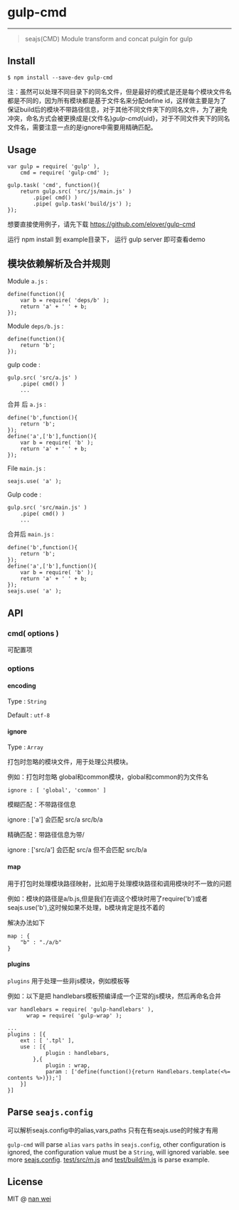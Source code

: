 # gulp-cmd

***
> seajs(CMD) Module transform and concat pulgin for gulp

## Install

```
$ npm install --save-dev gulp-cmd
```

注：虽然可以处理不同目录下的同名文件，但是最好的模式是还是每个模块文件名都是不同的，因为所有模块都是基于文件名来分配define id，这样做主要是为了保证build后的模块不带路径信息，对于其他不同文件夹下的同名文件，为了避免冲突，命名方式会被更换成是{文件名}_gulp-cmd_{uid}，对于不同文件夹下的同名文件名，需要注意一点的是ignore中需要用精确匹配。


## Usage

```
var gulp = require( 'gulp' ),
    cmd = require( 'gulp-cmd' );
    
gulp.task( 'cmd', function(){
    return gulp.src( 'src/js/main.js' )
        .pipe( cmd() )
        .pipe( gulp.task('build/js') );
}); 
```
想要直接使用例子，请先下载 https://github.com/elover/gulp-cmd

运行 npm install
到 example目录下，
运行 gulp server 即可查看demo

## 模块依赖解析及合并规则

Module `a.js` :

```
define(function(){
    var b = require( 'deps/b' );
    return 'a' + ' ' + b;
});
```

Module `deps/b.js` :

```
define(function(){
    return 'b';
});
```

gulp code :

```
gulp.src( 'src/a.js' )
    .pipe( cmd() )
    ...
```

合并 后 `a.js` :

```
define('b',function(){
    return 'b';
});
define('a',['b'],function(){
    var b = require( 'b' );
    return 'a' + ' ' + b;
});
```

File `main.js` :

```
seajs.use( 'a' );
```

Gulp code : 

```
gulp.src( 'src/main.js' )
    .pipe( cmd() )
    ...
```

合并后 `main.js` :

```
define('b',function(){
    return 'b';
});
define('a',['b'],function(){
    var b = require( 'b' );
    return 'a' + ' ' + b;
});
seajs.use( 'a' );
```



## API

### cmd( options )

可配置项

### options

#### encoding 

Type : `String`

Default : `utf-8`

#### ignore

Type : `Array`

打包时忽略的模块文件，用于处理公共模块。

例如：打包时忽略 global和common模块，global和common的为文件名

```
ignore : [ 'global', 'common' ]
```

模糊匹配：不带路径信息

ignore : ['a'] 会匹配 src/a src/b/a

精确匹配：带路径信息为带/

ignore : ['src/a'] 会匹配 src/a 但不会匹配 src/b/a


#### map

用于打包时处理模块路径映射，比如用于处理模块路径和调用模块时不一致的问题

例如：模块的路径是a/b.js,但是我们在调这个模块时用了require('b')或者seajs.use('b'),这时候如果不处理，b模块肯定是找不着的

解决办法如下
```
map : {
    "b" : "./a/b"
}
```

#### plugins

`plugins` 用于处理一些非js模块，例如模板等

例如：以下是把 handlebars模板预编译成一个正常的js模块，然后再命名合并
```
var handlebars = require( 'gulp-handlebars' ),
      wrap = require( 'gulp-wrap' );
      
...
plugins : [{
    ext : [ '.tpl' ],
    use : [{
            plugin : handlebars, 
        },{
            plugin : wrap,
            param : ['define(function(){return Handlebars.template(<%= contents %>)});']
    }]
}]
```

## Parse `seajs.config`

可以解析seajs.config中的alias,vars,paths 只有在有seajs.use的时候才有用

`gulp-cmd` will parse `alias` `vars` `paths` in `seajs.config`, other configuration is ignored, the configuration value must be a `String`, will ignored variable. see more [seajs.config](https://github.com/seajs/seajs/issues/262). [test/src/m.js](https://github.com/elover/gulp-cmd/blob/master/test/src/m.js) and [test/build/m.js](https://github.com/elover/gulp-cmd/blob/master/test/build/m.js) is parse example.

## License

MIT @ [nan wei](https://github.com/elover)